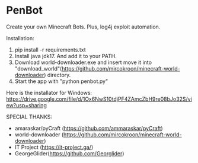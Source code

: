 # PenBot
Create your own Minecraft Bots. Plus, log4j exploit automation.

Installation:
1. pip install -r requirements.txt
2. Install java jdk17. And add it to your PATH.
3. Download world-downloader.exe and insert move it into "download_world"(https://github.com/mircokroon/minecraft-world-downloader) directory.
4. Start the app with "python penbot.py"

Here is the installator for Windows:
https://drive.google.com/file/d/1Ox6NwS10tdjPF4ZAmcZbH9re08bJo32S/view?usp=sharing

SPECIAL THANKS:
- amaraskar/pyCraft (https://github.com/ammaraskar/pyCraft)
- world-downloader (https://github.com/mircokroon/minecraft-world-downloader)
- IT Project (https://it-project.ga/)
- GeorgeGlider(https://github.com/Georglider)
